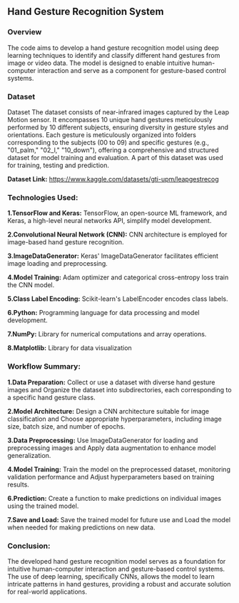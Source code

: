 ## Hand Gesture Recognition System
### Overview
The code aims to develop a hand gesture recognition model using deep learning techniques to identify and classify different hand gestures from image or video data. The model is designed to enable intuitive human-computer interaction and serve as a component for gesture-based control systems.
### Dataset
Dataset The dataset consists of near-infrared images captured by the Leap Motion sensor. It encompasses 10 unique hand gestures meticulously performed by 10 different subjects, ensuring diversity in gesture styles and orientations. Each gesture is meticulously organized into folders corresponding to the subjects (00 to 09) and specific gestures (e.g., "01_palm," "02_l," "10_down"), offering a comprehensive and structured dataset for model training and evaluation. A part of this dataset was used for training, testing and prediction.

**Dataset Link:** https://www.kaggle.com/datasets/gti-upm/leapgestrecog

### Technologies Used:
**1.TensorFlow and Keras:** TensorFlow, an open-source ML framework, and Keras, a high-level neural networks API, simplify model development.

**2.Convolutional Neural Network (CNN):** CNN architecture is employed for image-based hand gesture recognition.

**3.ImageDataGenerator:** Keras' ImageDataGenerator facilitates efficient image loading and preprocessing.

**4.Model Training:** Adam optimizer and categorical cross-entropy loss train the CNN model.

**5.Class Label Encoding:** Scikit-learn's LabelEncoder encodes class labels.

**6.Python:** Programming language for data processing and model development.

**7.NumPy:** Library for numerical computations and array operations.

**8.Matplotlib:** Library for data visualization

### Workflow Summary:

**1.Data Preparation:** Collect or use a dataset with diverse hand gesture images and Organize the dataset into subdirectories, each corresponding to a specific hand gesture class.

**2.Model Architecture:** Design a CNN architecture suitable for image classification and Choose appropriate hyperparameters, including image size, batch size, and number of epochs.

**3.Data Preprocessing:** Use ImageDataGenerator for loading and preprocessing images and Apply data augmentation to enhance model generalization.

**4.Model Training:** Train the model on the preprocessed dataset, monitoring validation performance and Adjust hyperparameters based on training results.

**6.Prediction:** Create a function to make predictions on individual images using the trained model.

**7.Save and Load:** Save the trained model for future use and Load the model when needed for making predictions on new data.

### Conclusion:
The developed hand gesture recognition model serves as a foundation for intuitive human-computer interaction and gesture-based control systems. The use of deep learning, specifically CNNs, allows the model to learn intricate patterns in hand gestures, providing a robust and accurate solution for real-world applications.
